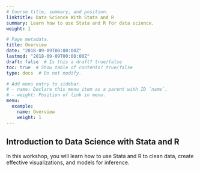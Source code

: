 ```yaml
---
# Course title, summary, and position.
linktitle: Data Science With Stata and R
summary: Learn how to use Stata and R for data science.
weight: 1

# Page metadata.
title: Overview
date: "2018-09-09T00:00:00Z"
lastmod: "2018-09-09T00:00:00Z"
draft: false  # Is this a draft? true/false
toc: true  # Show table of contents? true/false
type: docs  # Do not modify.

# Add menu entry to sidebar.
# - name: Declare this menu item as a parent with ID `name`.
# - weight: Position of link in menu.
menu:
  example:
    name: Overview
    weight: 1
---
```


## Introduction to Data Science with Stata and R

In this workshop, you will learn how to use Stata and R to clean data, create effective visualizations, and models for inference. 
